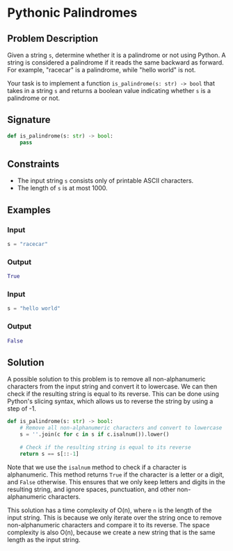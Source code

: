# Pythonic Palindromes

## Problem Description

Given a string `s`, determine whether it is a palindrome or not using Python. A string is considered a palindrome if it reads the same backward as forward. For example, "racecar" is a palindrome, while "hello world" is not.

Your task is to implement a function `is_palindrome(s: str) -> bool` that takes in a string `s` and returns a boolean value indicating whether `s` is a palindrome or not. 

## Signature

```python
def is_palindrome(s: str) -> bool:
    pass
```

## Constraints

- The input string `s` consists only of printable ASCII characters. 
- The length of `s` is at most 1000. 

## Examples

### Input

```python
s = "racecar"
```

### Output 

```python
True
```

### Input

```python
s = "hello world"
```

### Output

```python
False
```

## Solution 

A possible solution to this problem is to remove all non-alphanumeric characters from the input string and convert it to lowercase. We can then check if the resulting string is equal to its reverse. This can be done using Python's slicing syntax, which allows us to reverse the string by using a step of -1.

```python
def is_palindrome(s: str) -> bool:
    # Remove all non-alphanumeric characters and convert to lowercase
    s = ''.join(c for c in s if c.isalnum()).lower()
    
    # Check if the resulting string is equal to its reverse
    return s == s[::-1]
```

Note that we use the `isalnum` method to check if a character is alphanumeric. This method returns `True` if the character is a letter or a digit, and `False` otherwise. This ensures that we only keep letters and digits in the resulting string, and ignore spaces, punctuation, and other non-alphanumeric characters.

This solution has a time complexity of O(n), where `n` is the length of the input string. This is because we only iterate over the string once to remove non-alphanumeric characters and compare it to its reverse. The space complexity is also O(n), because we create a new string that is the same length as the input string.
